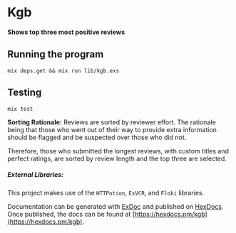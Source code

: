 # Kgb

**Shows top three most positive reviews**

## Running the program
```
mix deps.get && mix run lib/kgb.exs
```

## Testing
```
mix test
```

**Sorting Rationale:**
Reviews are sorted by reviewer effort.  The rationale being that those who went out of their way to provide extra information should be flagged and be suspected over those who did not.

Therefore, those who submitted the longest reviews, with custom titles and perfect ratings, are sorted by review length and the top three are selected.

##### External Libraries:
This project makes use of the `HTTPotion`, `ExVCR`, and `Floki` libraries.

Documentation can be generated with [ExDoc](https://github.com/elixir-lang/ex_doc)
and published on [HexDocs](https://hexdocs.pm). Once published, the docs can
be found at [https://hexdocs.pm/kgb](https://hexdocs.pm/kgb).


